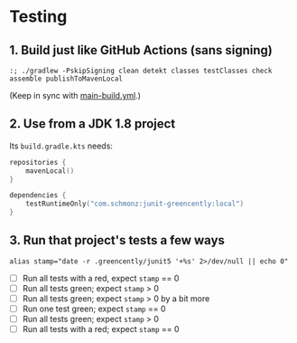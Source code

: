 # Testing

## 1. Build just like GitHub Actions (sans signing)

```shell
:; ./gradlew -PskipSigning clean detekt classes testClasses check assemble publishToMavenLocal
```

(Keep in sync with [main-build.yml](.github/workflows/main-build.yml).)

## 2. Use from a JDK 1.8 project

Its `build.gradle.kts` needs:

```kotlin
repositories {
    mavenLocal()
}

dependencies {
    testRuntimeOnly("com.schmonz:junit-greencently:local")
}
```

## 3. Run that project's tests a few ways

```shell
alias stamp="date -r .greencently/junit5 '+%s' 2>/dev/null || echo 0"
```

- [ ] Run all tests with a red, expect `stamp` == 0
- [ ] Run all tests green; expect `stamp` > 0
- [ ] Run all tests green; expect `stamp` > 0 by a bit more
- [ ] Run one test green; expect `stamp` == 0
- [ ] Run all tests green; expect `stamp` > 0
- [ ] Run all tests with a red; expect `stamp` == 0
